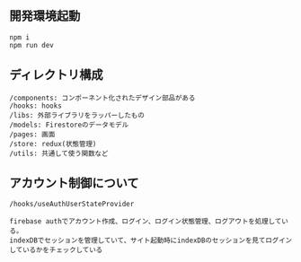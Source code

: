## 開発環境起動

```fish
npm i
npm run dev
```

## ディレクトリ構成

```
/components: コンポーネント化されたデザイン部品がある
/hooks: hooks
/libs: 外部ライブラリをラッパーしたもの
/models: Firestoreのデータモデル
/pages: 画面
/store: redux(状態管理)
/utils: 共通して使う関数など

```

## アカウント制御について

```
/hooks/useAuthUserStateProvider

firebase authでアカウント作成、ログイン、ログイン状態管理、ログアウトを処理している。
indexDBでセッションを管理していて、サイト起動時にindexDBのセッションを見てログインしているかをチェックしている
```
